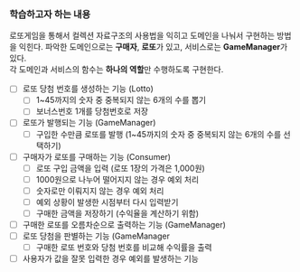 ### 학습하고자 하는 내용
로또게임을 통해서 컬렉션 자료구조의 사용법을 익히고 도메인을 나눠서 구현하는 방법을 익힌다.
파악한 도메인으로는 **구매자**, **로또**가 있고, 서비스로는 **GameManager**가 있다.  
각 도메인과 서비스의 함수는 **하나의 역할**만 수행하도록 구현한다.
- [ ] 로또 당첨 번호를 생성하는 기능 (Lotto)
  - [ ] 1~45까지의 숫자 중 중복되지 않는 6개의 수를 뽑기
  - [ ] 보너스번호 1개를 당첨번호로 저장
- [ ] 로또가 발행되는 기능 (GameManager)
  - [ ] 구입한 수만큼 로또를 발행 (1~45까지의 숫자 중 중복되지 않는 6개의 수를 선택하기)
- [ ] 구매자가 로또를 구매하는 기능 (Consumer)
  - [ ] 로또 구입 금액을 입력 (로또 1장의 가격은 1,000원)
  - [ ] 1000원으로 나누어 떨어지지 않는 경우 예외 처리
  - [ ] 숫자로만 이뤄지지 않는 경우 예외 처리
  - [ ] 예외 상황이 발생한 시점부터 다시 입력받기
  - [ ] 구매한 금액을 저장하기 (수익율을 계산하기 위함)
- [ ] 구매한 로또를 오름차순으로 출력하는 기능 (GameManager)
- [ ] 로또 당첨을 판별하는 기능 (GameManager
  - [ ] 구매한 로또 번호와 당첨 번호를 비교해 수익률을 출력

- [ ] 사용자가 값을 잘못 입력한 경우 예외를 발생하는 기능